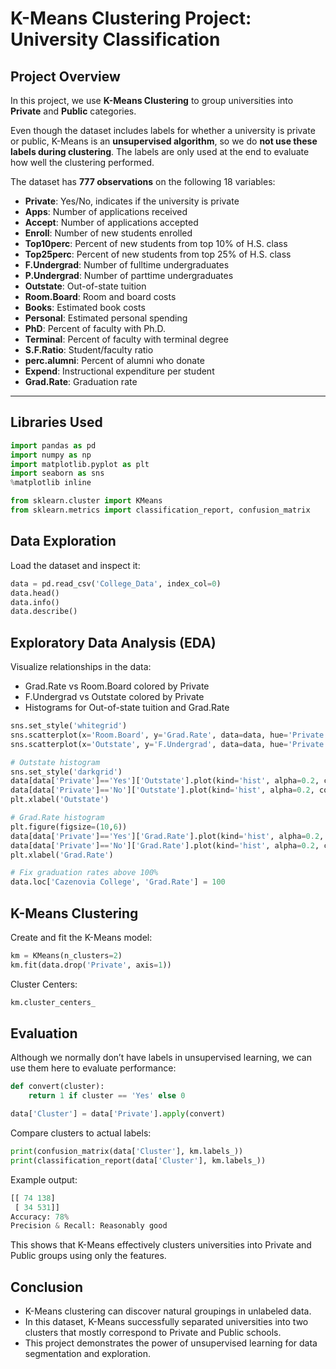 # K-Means Clustering Project: University Classification

## Project Overview
In this project, we use **K-Means Clustering** to group universities into **Private** and **Public** categories.  

Even though the dataset includes labels for whether a university is private or public, K-Means is an **unsupervised algorithm**, so we do **not use these labels during clustering**. The labels are only used at the end to evaluate how well the clustering performed.

The dataset has **777 observations** on the following 18 variables:

- **Private**: Yes/No, indicates if the university is private  
- **Apps**: Number of applications received  
- **Accept**: Number of applications accepted  
- **Enroll**: Number of new students enrolled  
- **Top10perc**: Percent of new students from top 10% of H.S. class  
- **Top25perc**: Percent of new students from top 25% of H.S. class  
- **F.Undergrad**: Number of fulltime undergraduates  
- **P.Undergrad**: Number of parttime undergraduates  
- **Outstate**: Out-of-state tuition  
- **Room.Board**: Room and board costs  
- **Books**: Estimated book costs  
- **Personal**: Estimated personal spending  
- **PhD**: Percent of faculty with Ph.D.  
- **Terminal**: Percent of faculty with terminal degree  
- **S.F.Ratio**: Student/faculty ratio  
- **perc.alumni**: Percent of alumni who donate  
- **Expend**: Instructional expenditure per student  
- **Grad.Rate**: Graduation rate  

---

## Libraries Used
```python
import pandas as pd
import numpy as np
import matplotlib.pyplot as plt
import seaborn as sns
%matplotlib inline

from sklearn.cluster import KMeans
from sklearn.metrics import classification_report, confusion_matrix
```

## Data Exploration

Load the dataset and inspect it:
```python
data = pd.read_csv('College_Data', index_col=0)
data.head()
data.info()
data.describe()
```

## Exploratory Data Analysis (EDA)

Visualize relationships in the data:

- Grad.Rate vs Room.Board colored by Private
- F.Undergrad vs Outstate colored by Private
- Histograms for Out-of-state tuition and Grad.Rate
```python
sns.set_style('whitegrid')
sns.scatterplot(x='Room.Board', y='Grad.Rate', data=data, hue='Private', palette='coolwarm')
sns.scatterplot(x='Outstate', y='F.Undergrad', data=data, hue='Private', palette='coolwarm')

# Outstate histogram
sns.set_style('darkgrid')
data[data['Private']=='Yes']['Outstate'].plot(kind='hist', alpha=0.2, color='blue', bins=20)
data[data['Private']=='No']['Outstate'].plot(kind='hist', alpha=0.2, color='red', bins=20)
plt.xlabel('Outstate')

# Grad.Rate histogram
plt.figure(figsize=(10,6))
data[data['Private']=='Yes']['Grad.Rate'].plot(kind='hist', alpha=0.2, color='blue', bins=20)
data[data['Private']=='No']['Grad.Rate'].plot(kind='hist', alpha=0.2, color='red', bins=20)
plt.xlabel('Grad.Rate')

# Fix graduation rates above 100%
data.loc['Cazenovia College', 'Grad.Rate'] = 100
```

## K-Means Clustering

Create and fit the K-Means model:
```python
km = KMeans(n_clusters=2)
km.fit(data.drop('Private', axis=1))
```

Cluster Centers:
```python
km.cluster_centers_
```

## Evaluation

Although we normally don’t have labels in unsupervised learning, we can use them here to evaluate performance:
```python
def convert(cluster):
    return 1 if cluster == 'Yes' else 0

data['Cluster'] = data['Private'].apply(convert)
```

Compare clusters to actual labels:
```python
print(confusion_matrix(data['Cluster'], km.labels_))
print(classification_report(data['Cluster'], km.labels_))
```

Example output:
```python
[[ 74 138]
 [ 34 531]]
Accuracy: 78%
Precision & Recall: Reasonably good
```

This shows that K-Means effectively clusters universities into Private and Public groups using only the features.

## Conclusion

- K-Means clustering can discover natural groupings in unlabeled data.
- In this dataset, K-Means successfully separated universities into two clusters that mostly correspond to Private and Public schools.
- This project demonstrates the power of unsupervised learning for data segmentation and exploration.
